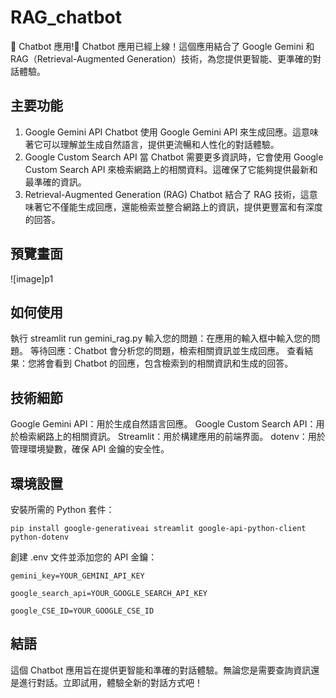 # RAG_chatbot
🚀 Chatbot 應用!💬
Chatbot 應用已經上線！這個應用結合了 Google Gemini 和 RAG（Retrieval-Augmented Generation）技術，為您提供更智能、更準確的對話體驗。
## 主要功能
1. Google Gemini API
Chatbot 使用 Google Gemini API 來生成回應。這意味著它可以理解並生成自然語言，提供更流暢和人性化的對話體驗。
2. Google Custom Search API
當 Chatbot 需要更多資訊時，它會使用 Google Custom Search API 來檢索網路上的相關資料。這確保了它能夠提供最新和最準確的資訊。
3. Retrieval-Augmented Generation (RAG)
Chatbot 結合了 RAG 技術，這意味著它不僅能生成回應，還能檢索並整合網路上的資訊，提供更豐富和有深度的回答。

## 預覽畫面

![image]p1

## 如何使用
執行 streamlit run gemini_rag.py
輸入您的問題：在應用的輸入框中輸入您的問題。
等待回應：Chatbot 會分析您的問題，檢索相關資訊並生成回應。
查看結果：您將會看到 Chatbot 的回應，包含檢索到的相關資訊和生成的回答。

## 技術細節
Google Gemini API：用於生成自然語言回應。
Google Custom Search API：用於檢索網路上的相關資訊。
Streamlit：用於構建應用的前端界面。
dotenv：用於管理環境變數，確保 API 金鑰的安全性。

## 環境設置
安裝所需的 Python 套件：

`pip install google-generativeai streamlit google-api-python-client python-dotenv`

創建 .env 文件並添加您的 API 金鑰：

`gemini_key=YOUR_GEMINI_API_KEY`

`google_search_api=YOUR_GOOGLE_SEARCH_API_KEY`

`google_CSE_ID=YOUR_GOOGLE_CSE_ID`

## 結語
這個 Chatbot 應用旨在提供更智能和準確的對話體驗。無論您是需要查詢資訊還是進行對話。立即試用，體驗全新的對話方式吧！
